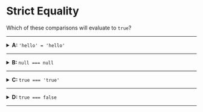 # Strict Equality

Which of these comparisons will evaluate to `true`?

---

<details>
<summary><strong>A: </strong> <code>'hello' = 'hello'</code></summary>
<br>

✖ Nope.

This line of code uses an _assignment operator_ `=` where it should have a _comparison_ `===`.

If you try to run this code it cause an error because you can only assign values to a variable, not to strings.

</details>

---

<details>

<summary><strong>B: </strong> <code>null === null</code></summary>
<br>

✔ Correct!

</details>

---

<details>

<summary><strong>C: </strong> <code>true === 'true'</code></summary>
<br>

✖ Nope.

The two values look similar but take a closer look. The left one is a Boolean and the right one is a String, it's not possible for them to be the same thing!

</details>

---

<details>
<summary><strong>D: </strong> <code>true === false</code></summary>
<br>

✖ Nope.

Both primitives are Booleans, but they do not have the same value.

</details>

---
